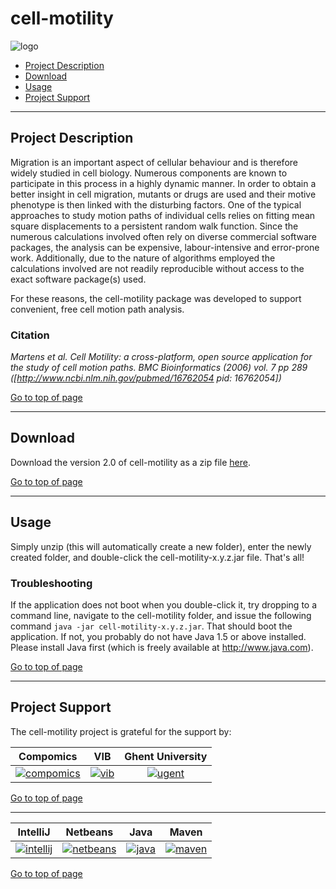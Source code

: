 # cell-motility
![logo](http://genesis.ugent.be/uvpublicdata/cell_motility/cell_motility_logo.png) 

 * [Project Description](#project-description)
 * [Download](#download)
 * [Usage](#usage)
 * [Project Support](#project-support)

----

## Project Description

Migration is an important aspect of cellular behaviour and is therefore widely studied in cell biology. Numerous components are known to participate in this process in a highly dynamic manner. In order to obtain a better insight in cell migration, mutants or drugs are used and their motive phenotype is then linked with the disturbing factors. One of the typical approaches to study motion paths of individual cells relies on fitting mean square displacements to a persistent random walk function. Since the numerous calculations involved often rely on diverse commercial software packages, the analysis can be expensive, labour-intensive and error-prone work. Additionally, due to the nature of algorithms employed the calculations involved are not readily reproducible without access to the exact software package(s) used.

For these reasons, the cell-motility package was developed to support convenient, free cell motion path analysis.

### Citation
*Martens et al. Cell Motility: a cross-platform, open source application for the study of cell motion paths. BMC Bioinformatics (2006) vol. 7 pp 289 ([http://www.ncbi.nlm.nih.gov/pubmed/16762054 pid: 16762054])*

[Go to top of page](#cell-motility)

----

## Download
Download the version 2.0 of cell-motility as a zip file [here](http://genesis.ugent.be/uvpublicdata/cell_motility/cell-motility-2.0.zip).

[Go to top of page](#cell-motility)

----

## Usage
Simply unzip (this will automatically create a new folder), enter the newly created folder, and double-click the cell-motility-x.y.z.jar file. That's all!

### Troubleshooting
If the application does not boot when you double-click it, try dropping to a command line, navigate to the cell-motility folder, and issue the following command `java -jar cell-motility-x.y.z.jar`. That should boot the application. If not, you probably do not have Java 1.5 or above installed. Please install Java first (which is freely available at http://www.java.com).

[Go to top of page](#cell-motility)

----

## Project Support

The cell-motility project is grateful for the support by:

| Compomics | VIB | Ghent University|
|:--:|:--:|:--:|
| [![compomics](http://genesis.ugent.be/public_data/image/compomics.png)](http://www.compomics.com) | [![vib](http://genesis.ugent.be/public_data/image/vib.png)](http://www.vib.be) | [![ugent](http://genesis.ugent.be/public_data/image/ugent.png)](http://www.ugent.be/en) |

[Go to top of page](#cell-motility)

----

| IntelliJ | Netbeans | Java | Maven |
|:--:|:--:|:--:|:--:|
| [![intellij](https://www.jetbrains.com/idea/docs/logo_intellij_idea.png)](https://www.jetbrains.com/idea/) | [![netbeans](https://netbeans.org/images_www/visual-guidelines/NB-logo-single.jpg)](https://netbeans.org/) | [![java](http://genesis.ugent.be/public_data/image/java.png)](http://java.com/en/) | [![maven](http://genesis.ugent.be/public_data/image/maven.png)](http://maven.apache.org/) |

[Go to top of page](#cell-motility)
